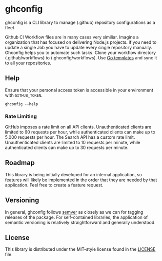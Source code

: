 # ghconfig

ghconfig is a CLI library to manage (.github) repository configurations as a fleet.

Github CI Workflow files are in many cases very similiar. Imagine a organization that has focused on delivering Node.js projects. If you need to update a single Job you have to update every
single repository manually. Ghconfig helps you to automate such tasks. Clone your workflow directory (.github/workflows) to (.ghconfig/workflows). Use [Go templates](https://golang.org/pkg/text/template/) and sync it to all your repositories. 

## Help

Ensure that your personal access token is accessible in your environment with `GITHUB_TOKEN`.

```
ghconfig --help
```

### Rate Limiting ###

GitHub imposes a rate limit on all API clients. Unauthenticated clients are
limited to 60 requests per hour, while authenticated clients can make up to
5,000 requests per hour. The Search API has a custom rate limit. Unauthenticated
clients are limited to 10 requests per minute, while authenticated clients
can make up to 30 requests per minute.

## Roadmap ##

This library is being initially developed for an internal application, so features will likely be implemented in the order that they are needed by that application. Feel free to create a feature request.

## Versioning ##

In general, ghconfig follows [semver](https://semver.org/) as closely as we
can for tagging releases of the package. For self-contained libraries, the
application of semantic versioning is relatively straightforward and generally
understood.

## License ##

This library is distributed under the MIT-style license found in the [LICENSE](./LICENSE)
file.